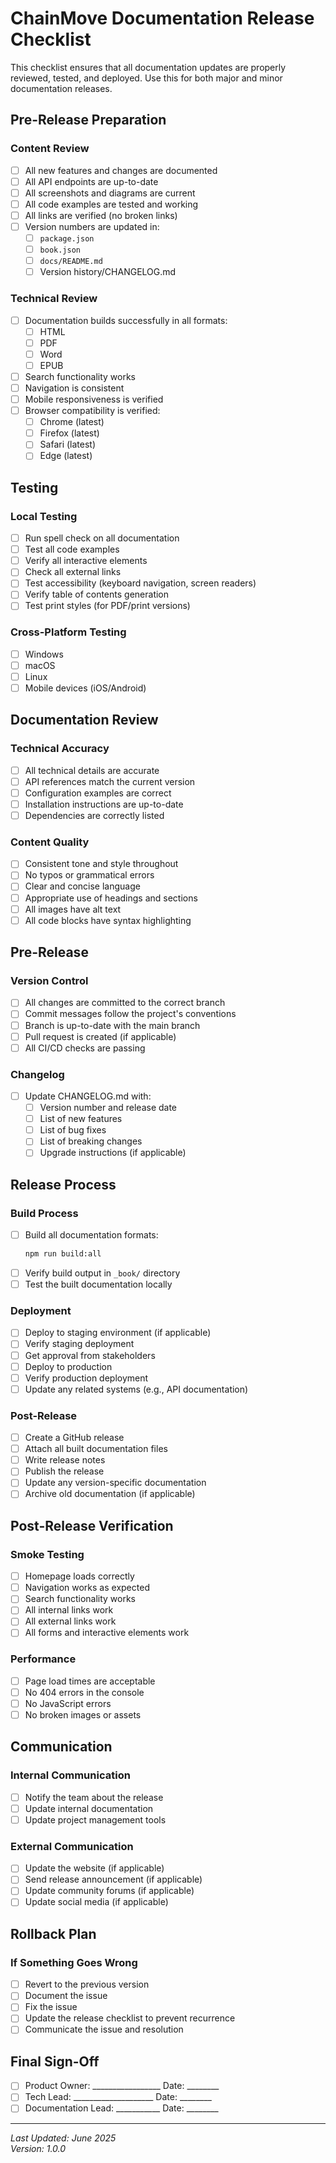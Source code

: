 # ChainMove Documentation Release Checklist

This checklist ensures that all documentation updates are properly reviewed, tested, and deployed. Use this for both major and minor documentation releases.

## Pre-Release Preparation

### Content Review
- [ ] All new features and changes are documented
- [ ] All API endpoints are up-to-date
- [ ] All screenshots and diagrams are current
- [ ] All code examples are tested and working
- [ ] All links are verified (no broken links)
- [ ] Version numbers are updated in:
  - [ ] `package.json`
  - [ ] `book.json`
  - [ ] `docs/README.md`
  - [ ] Version history/CHANGELOG.md

### Technical Review
- [ ] Documentation builds successfully in all formats:
  - [ ] HTML
  - [ ] PDF
  - [ ] Word
  - [ ] EPUB
- [ ] Search functionality works
- [ ] Navigation is consistent
- [ ] Mobile responsiveness is verified
- [ ] Browser compatibility is verified:
  - [ ] Chrome (latest)
  - [ ] Firefox (latest)
  - [ ] Safari (latest)
  - [ ] Edge (latest)

## Testing

### Local Testing
- [ ] Run spell check on all documentation
- [ ] Test all code examples
- [ ] Verify all interactive elements
- [ ] Check all external links
- [ ] Test accessibility (keyboard navigation, screen readers)
- [ ] Verify table of contents generation
- [ ] Test print styles (for PDF/print versions)

### Cross-Platform Testing
- [ ] Windows
- [ ] macOS
- [ ] Linux
- [ ] Mobile devices (iOS/Android)

## Documentation Review

### Technical Accuracy
- [ ] All technical details are accurate
- [ ] API references match the current version
- [ ] Configuration examples are correct
- [ ] Installation instructions are up-to-date
- [ ] Dependencies are correctly listed

### Content Quality
- [ ] Consistent tone and style throughout
- [ ] No typos or grammatical errors
- [ ] Clear and concise language
- [ ] Appropriate use of headings and sections
- [ ] All images have alt text
- [ ] All code blocks have syntax highlighting

## Pre-Release

### Version Control
- [ ] All changes are committed to the correct branch
- [ ] Commit messages follow the project's conventions
- [ ] Branch is up-to-date with the main branch
- [ ] Pull request is created (if applicable)
- [ ] All CI/CD checks are passing

### Changelog
- [ ] Update CHANGELOG.md with:
  - [ ] Version number and release date
  - [ ] List of new features
  - [ ] List of bug fixes
  - [ ] List of breaking changes
  - [ ] Upgrade instructions (if applicable)

## Release Process

### Build Process
- [ ] Build all documentation formats:
  ```bash
  npm run build:all
  ```
- [ ] Verify build output in `_book/` directory
- [ ] Test the built documentation locally

### Deployment
- [ ] Deploy to staging environment (if applicable)
- [ ] Verify staging deployment
- [ ] Get approval from stakeholders
- [ ] Deploy to production
- [ ] Verify production deployment
- [ ] Update any related systems (e.g., API documentation)

### Post-Release
- [ ] Create a GitHub release
- [ ] Attach all built documentation files
- [ ] Write release notes
- [ ] Publish the release
- [ ] Update any version-specific documentation
- [ ] Archive old documentation (if applicable)

## Post-Release Verification

### Smoke Testing
- [ ] Homepage loads correctly
- [ ] Navigation works as expected
- [ ] Search functionality works
- [ ] All internal links work
- [ ] All external links work
- [ ] All forms and interactive elements work

### Performance
- [ ] Page load times are acceptable
- [ ] No 404 errors in the console
- [ ] No JavaScript errors
- [ ] No broken images or assets

## Communication

### Internal Communication
- [ ] Notify the team about the release
- [ ] Update internal documentation
- [ ] Update project management tools

### External Communication
- [ ] Update the website (if applicable)
- [ ] Send release announcement (if applicable)
- [ ] Update community forums (if applicable)
- [ ] Update social media (if applicable)

## Rollback Plan

### If Something Goes Wrong
- [ ] Revert to the previous version
- [ ] Document the issue
- [ ] Fix the issue
- [ ] Update the release checklist to prevent recurrence
- [ ] Communicate the issue and resolution

## Final Sign-Off

- [ ] Product Owner: _________________ Date: ________
- [ ] Tech Lead: ____________________ Date: ________
- [ ] Documentation Lead: ___________ Date: ________

---

*Last Updated: June 2025*  
*Version: 1.0.0*
